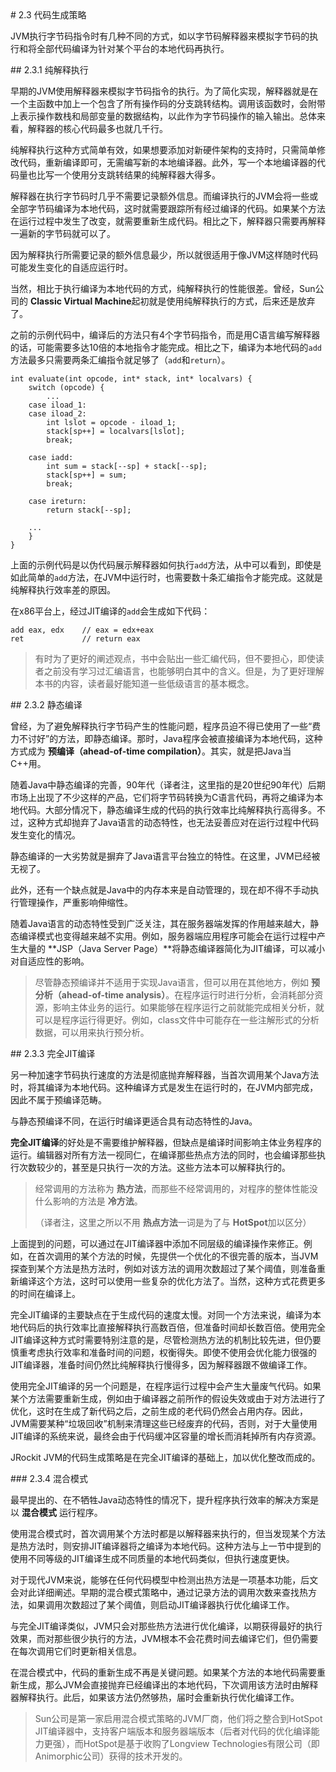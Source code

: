 <a name="2.3" />
# 2.3 代码生成策略

JVM执行字节码指令时有几种不同的方式，如以字节码解释器来模拟字节码的执行和将全部代码编译为针对某个平台的本地代码再执行。

<a name="2.3.1" />
## 2.3.1 纯解释执行

早期的JVM使用解释器来模拟字节码指令的执行。为了简化实现，解释器就是在一个主函数中加上一个包含了所有操作码的分支跳转结构。调用该函数时，会附带上表示操作数栈和局部变量的数据结构，以此作为字节码操作的输入输出。总体来看，解释器的核心代码最多也就几千行。

纯解释执行这种方式简单有效，如果想要添加对新硬件架构的支持时，只需简单修改代码，重新编译即可，无需编写新的本地编译器。此外，写一个本地编译器的代码量也比写一个使用分支跳转结果的纯解释器大得多。

解释器在执行字节码时几乎不需要记录额外信息。而编译执行的JVM会将一些或全部字节码编译为本地代码，这时就需要跟踪所有经过编译的代码。如果某个方法在运行过程中发生了改变，就需要重新生成代码。相比之下，解释器只需要再解释一遍新的字节码就可以了。

因为解释执行所需要记录的额外信息最少，所以就很适用于像JVM这样随时代码可能发生变化的自适应运行时。

当然，相比于执行编译为本地代码的方式，纯解释执行的性能很差。曾经，Sun公司的 **Classic Virtual Machine**起初就是使用纯解释执行的方式，后来还是放弃了。

之前的示例代码中，编译后的方法只有4个字节码指令，而是用C语言编写解释器的话，可能需要多达10倍的本地指令才能完成。相比之下，编译为本地代码的`add`方法最多只需要两条汇编指令就足够了（`add`和`return`）。

    int evaluate(int opcode, int* stack, int* localvars) {
        switch (opcode) {
            ...
        case iload_1:
        case iload_2:
            int lslot = opcode - iload_1;
            stack[sp++] = localvars[lslot];
            break;
        
        case iadd:
            int sum = stack[--sp] + stack[--sp];
            stack[sp++] = sum;
            break;
        
        case ireturn:
            return stack[--sp];
        
        ...
        }
    }

上面的示例代码是以伪代码展示解释器如何执行`add`方法，从中可以看到，即使是如此简单的`add`方法，在JVM中运行时，也需要数十条汇编指令才能完成。这就是纯解释执行效率差的原因。

在x86平台上，经过JIT编译的`add`会生成如下代码：

    add eax, edx    // eax = edx+eax
    ret             // return eax

>有时为了更好的阐述观点，书中会贴出一些汇编代码，但不要担心，即使读者之前没有学习过汇编语言，也能够明白其中的含义。但是，为了更好理解本书的内容，读者最好能知道一些低级语言的基本概念。

<a name="2.3.2" />
## 2.3.2 静态编译

曾经，为了避免解释执行字节码产生的性能问题，程序员迫不得已使用了一些“费力不讨好”的方法，即静态编译。那时，Java程序会被直接编译为本地代码，这种方式成为 **预编译（ahead-of-time compilation）**。其实，就是把Java当C++用。

随着Java中静态编译的完善，90年代（译者注，这里指的是20世纪90年代）后期市场上出现了不少这样的产品，它们将字节码转换为C语言代码，再将之编译为本地代码。大部分情况下，静态编译生成的代码的执行效率比纯解释执行高得多。不过，这种方式却抛弃了Java语言的动态特性，也无法妥善应对在运行过程中代码发生变化的情况。

静态编译的一大劣势就是摒弃了Java语言平台独立的特性。在这里，JVM已经被无视了。

此外，还有一个缺点就是Java中的内存本来是自动管理的，现在却不得不手动执行管理操作，严重影响伸缩性。

随着Java语言的动态特性受到广泛关注，其在服务器端发挥的作用越来越大，静态编译模式也变得越来越不实用。例如，服务器端应用程序可能会在运行过程中产生大量的 **JSP（Java Server Page）**将静态编译器简化为JIT编译，可以减小对自适应性的影响。

>尽管静态预编译并不适用于实现Java语言，但可以用在其他地方，例如 **预分析（ahead-of-time analysis）**。在程序运行时进行分析，会消耗部分资源，影响主体业务的运行。如果能够在程序运行之前就能完成相关分析，就可以是程序运行得更好。例如，class文件中可能存在一些注解形式的分析数据，可以用来执行预分析。

<a name="2.3.2" />
## 2.3.3 完全JIT编译

另一种加速字节码执行速度的方法是彻底抛弃解释器，当首次调用某个Java方法时，将其编译为本地代码。这种编译方式是发生在运行时的，在JVM内部完成，因此不属于预编译范畴。

与静态预编译不同，在运行时编译更适合具有动态特性的Java。

**完全JIT编译**的好处是不需要维护解释器，但缺点是编译时间影响主体业务程序的运行。编辑器对所有方法一视同仁，在编译那些热点方法的同时，也会编译那些执行次数较少的，甚至是只执行一次的方法。这些方法本可以解释执行的。

>经常调用的方法称为 **热方法**，而那些不经常调用的，对程序的整体性能没什么影响的方法是 **冷方法**。
>
>（译者注，这里之所以不用 **热点方法**一词是为了与 **HotSpot**加以区分）

上面提到的问题，可以通过在JIT编译器中添加不同层级的编译操作来修正。例如，在首次调用的某个方法的时候，先提供一个优化的不很完善的版本，当JVM探查到某个方法是热方法时，例如对该方法的调用次数超过了某个阈值，则准备重新编译这个方法，这时可以使用一些复杂的优化方法了。当然，这种方式花费更多的时间在编译上。

完全JIT编译的主要缺点在于生成代码的速度太慢。对同一个方法来说，编译为本地代码后的执行效率比直接解释执行高数百倍，但准备时间却长数百倍。使用完全JIT编译这种方式时需要特别注意的是，尽管检测热方法的机制比较先进，但仍要慎重考虑执行效率和准备时间的问题，权衡得失。即使不使用会优化能力很强的JIT编译器，准备时间仍然比纯解释执行慢得多，因为解释器跟不做编译工作。

使用完全JIT编译的另一个问题是，在程序运行过程中会产生大量废气代码。如果某个方法需要重新生成，例如由于编译器之前所作的假设失效或由于对方法进行了优化，这时在生成了新代码之后，之前生成的老代码仍然会占用内存。因此，JVM需要某种“垃圾回收”机制来清理这些已经废弃的代码，否则，对于大量使用JIT编译的系统来说，最终会由于代码缓冲区容量的增长而消耗掉所有内存资源。

JRockit JVM的代码生成策略是在完全JIT编译的基础上，加以优化整改而成的。

<a name="2.3.4" />
### 2.3.4 混合模式

最早提出的、在不牺牲Java动态特性的情况下，提升程序执行效率的解决方案是以 **混合模式** 运行程序。

使用混合模式时，首次调用某个方法时都是以解释器来执行的，但当发现某个方法是热方法时，则安排JIT编译器将之编译为本地代码。这种方法与上一节中提到的使用不同等级的JIT编译生成不同质量的本地代码类似，但执行速度更快。

对于现代JVM来说，能够在任何代码模型中检测出热方法是一项基本功能，后文会对此详细阐述。早期的混合模式策略中，通过记录方法的调用次数来查找热方法，如果调用次数超过了某个阈值，则启动JIT编译器执行优化编译工作。

与完全JIT编译类似，JVM只会对那些热方法进行优化编译，以期获得最好的执行效果，而对那些很少执行的方法，JVM根本不会花费时间去编译它们，但仍需要在每次调用它们时更新相关信息。

在混合模式中，代码的重新生成不再是关键问题。如果某个方法的本地代码需要重新生成，那么JVM会直接抛弃已经编译出的本地代码，下次调用该方法时由解释器解释执行。此后，如果该方法仍然够热，届时会重新执行优化编译工作。

>Sun公司是第一家启用混合模式策略的JVM厂商，他们将之整合到HotSpot JIT编译器中，支持客户端版本和服务器端版本（后者对代码的优化编译能力更强），而HotSpot是基于收购了Longview Technologies有限公司（即Animorphic公司）获得的技术开发的。
